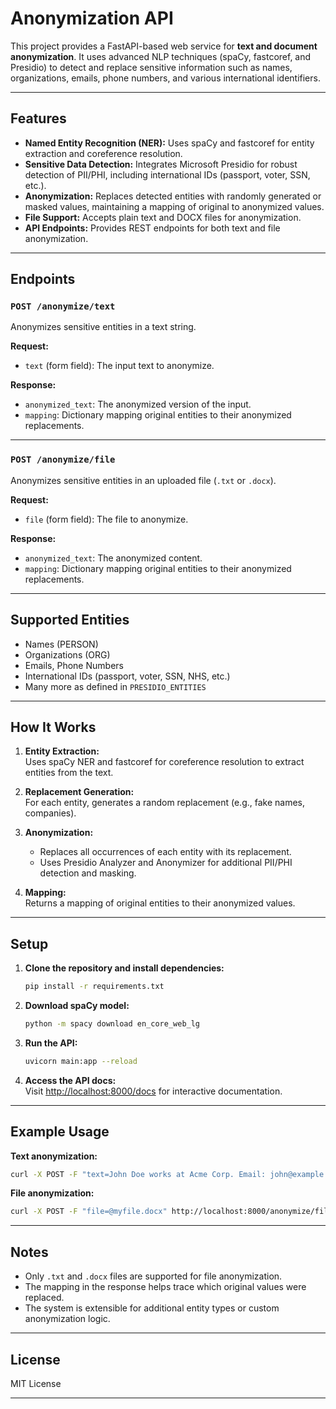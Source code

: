 # Anonymization API

This project provides a FastAPI-based web service for **text and document anonymization**. It uses advanced NLP techniques (spaCy, fastcoref, and Presidio) to detect and replace sensitive information such as names, organizations, emails, phone numbers, and various international identifiers.

---

## Features

- **Named Entity Recognition (NER):** Uses spaCy and fastcoref for entity extraction and coreference resolution.
- **Sensitive Data Detection:** Integrates Microsoft Presidio for robust detection of PII/PHI, including international IDs (passport, voter, SSN, etc.).
- **Anonymization:** Replaces detected entities with randomly generated or masked values, maintaining a mapping of original to anonymized values.
- **File Support:** Accepts plain text and DOCX files for anonymization.
- **API Endpoints:** Provides REST endpoints for both text and file anonymization.

---

## Endpoints

### `POST /anonymize/text`

Anonymizes sensitive entities in a text string.

**Request:**
- `text` (form field): The input text to anonymize.

**Response:**
- `anonymized_text`: The anonymized version of the input.
- `mapping`: Dictionary mapping original entities to their anonymized replacements.

---

### `POST /anonymize/file`

Anonymizes sensitive entities in an uploaded file (`.txt` or `.docx`).

**Request:**
- `file` (form field): The file to anonymize.

**Response:**
- `anonymized_text`: The anonymized content.
- `mapping`: Dictionary mapping original entities to their anonymized replacements.

---

## Supported Entities

- Names (PERSON)
- Organizations (ORG)
- Emails, Phone Numbers
- International IDs (passport, voter, SSN, NHS, etc.)
- Many more as defined in `PRESIDIO_ENTITIES`

---

## How It Works

1. **Entity Extraction:**  
   Uses spaCy NER and fastcoref for coreference resolution to extract entities from the text.

2. **Replacement Generation:**  
   For each entity, generates a random replacement (e.g., fake names, companies).

3. **Anonymization:**  
   - Replaces all occurrences of each entity with its replacement.
   - Uses Presidio Analyzer and Anonymizer for additional PII/PHI detection and masking.

4. **Mapping:**  
   Returns a mapping of original entities to their anonymized values.

---

## Setup

1. **Clone the repository and install dependencies:**
   ```sh
   pip install -r requirements.txt
   ```

2. **Download spaCy model:**
   ```sh
   python -m spacy download en_core_web_lg
   ```

3. **Run the API:**
   ```sh
   uvicorn main:app --reload
   ```

4. **Access the API docs:**  
   Visit [http://localhost:8000/docs](http://localhost:8000/docs) for interactive documentation.

---

## Example Usage

**Text anonymization:**
```sh
curl -X POST -F "text=John Doe works at Acme Corp. Email: john@example.com" http://localhost:8000/anonymize/text
```

**File anonymization:**
```sh
curl -X POST -F "file=@myfile.docx" http://localhost:8000/anonymize/file
```

---

## Notes

- Only `.txt` and `.docx` files are supported for file anonymization.
- The mapping in the response helps trace which original values were replaced.
- The system is extensible for additional entity types or custom anonymization logic.

---

## License

MIT License

---
